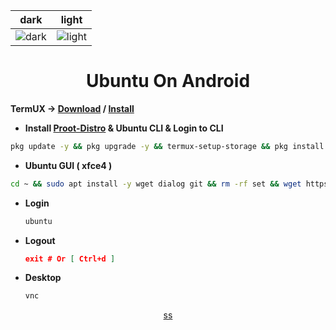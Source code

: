 |dark|light|
|:---:|:---:|
|![dark](https://user-images.githubusercontent.com/59221352/158586711-71117de5-ed37-415c-9620-a54fd5d5de90.jpg)|![light](https://user-images.githubusercontent.com/59221352/158586852-1c1fec70-3698-44e3-82ce-a884008540c9.jpg)|

<h1 align=center>Ubuntu On Android</h1>

**TermUX → [Download](https://f-droid.org/packages/com.termux) /
[Install](https://play.google.com/store/apps/details?id=com.termux)**

+ **Install [Proot-Distro](https://github.com/termux/proot-distro) & Ubuntu CLI & Login to CLI**

```bash
pkg update -y && pkg upgrade -y && termux-setup-storage && pkg install -y proot-distro git && proot-distro install ubuntu && echo "proot-distro login ubuntu" > /data/data/com.termux/files/usr/bin/ubuntu && chmod +x /data/data/com.termux/files/usr/bin/ubuntu && PWDx=$PWD && cd $HOME && rm -rf VNC && apt install -y git && git clone https://github.com/ShivaShirsath/VNC.git && cd VNC && bash install && cd $PWDx && ubuntu
```

+ **Ubuntu GUI ( xfce4 )**

```bash
cd ~ && sudo apt install -y wget dialog git && rm -rf set && wget https://raw.githubusercontent.com/ShivaShirsath/Ubuntu-On-Android/main/set && chmod +x set && sudo bash set
```

+ **Login**
  ```bash
  ubuntu
  ```
+ **Logout**
  ```json
  exit # Or [ Ctrl+d ]
  ```
+ **Desktop**
  ```bash
  vnc
  ```

<!--
+ Add User
```bash
adduser <UserName> && echo "<UserName> ALL=(ALL:ALL) ALL" >> /etc/sudoers
```
+ **Install udisks2**
```bash
rm -rf /var/lib/dpkg/info/*.postinst && sudo dpkg --configure -a && sudo apt install udisks2 -y && rm -rf /var/lib/dpkg/info/*.postinst && sudo dpkg --configure -a
```
-->
<p align=center><a href=Simple.md>ss</a></p>
